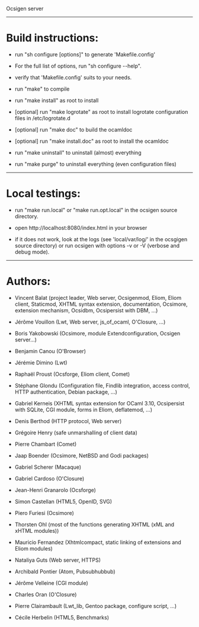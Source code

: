 Ocsigen server

------------------------------------------------------------------

Build instructions:
===================

 * run "sh configure [options]" to generate 'Makefile.config'
 - For the full list of options, run "sh configure --help".

 * verify that 'Makefile.config' suits to your needs.

 * run "make" to compile
 * run "make install" as root to install

 * [optional] run "make logrotate" as root to install logrotate
              configuration files in /etc/logrotate.d

 * [optional] run "make doc" to build the ocamldoc
 * [optional] run "make install.doc" as root to install the ocamldoc

 * run "make uninstall" to uninstall (almost) everything

 * run "make purge" to uninstall everything (even configuration files)

------------------------------------------------------------------

Local testings:
===============

 * run "make run.local" or "make run.opt.local"
   in the ocsigen source directory.

 * open http://localhost:8080/index.html in your browser

 * if it does not work, look at the logs (see 'local/var/log/' in the
   ocsgigen source directory) or run ocsigen with options -v or -V
   (verbose and debug mode).

------------------------------------------------------------------

Authors:
========

* Vincent Balat
  (project leader, Web server, Ocsigenmod, Eliom, Eliom client, Staticmod, XHTML syntax extension, documentation, Ocsimore, extension mechanism, Ocsidbm, Ocsipersist with DBM, ...)

* Jérôme Vouillon
 (Lwt, Web server, js_of_ocaml, O'Closure, ...)

* Boris Yakobowski
 (Ocsimore, module Extendconfiguration, Ocsigen server...)

* Benjamin Canou
 (O'Browser)

* Jérémie Dimino
 (Lwt)

* Raphaël Proust
 (Ocsforge, Eliom client, Comet)

* Stéphane Glondu
 (Configuration file, Findlib integration, access control, HTTP authentication, Debian package, ...)

* Gabriel Kerneis
 (XHTML syntax extension for OCaml 3.10, Ocsipersist with SQLite, CGI module, forms in Eliom, deflatemod, ...)

* Denis Berthod
 (HTTP protocol, Web server)

* Grégoire Henry
 (safe unmarshalling of client data)

* Pierre Chambart
 (Comet)

* Jaap Boender
 (Ocsimore, NetBSD and Godi packages)

* Gabriel Scherer
 (Macaque)

* Gabriel Cardoso
 (O'Closure)

* Jean-Henri Granarolo
 (Ocsforge)

* Simon Castellan
 (HTML5, OpenID, SVG)

* Piero Furiesi
 (Ocsimore)

* Thorsten Ohl
 (most of the functions generating XHTML (xML and xHTML modules))

* Mauricio Fernandez
 (Xhtmlcompact, static linking of extensions and Eliom modules)

* Nataliya Guts
 (Web server, HTTPS)

* Archibald Pontier
 (Atom, Pubsubhubbub)

* Jérôme Velleine
 (CGI module)

* Charles Oran
 (O'Closure)

* Pierre Clairambault
 (Lwt_lib, Gentoo package, configure script, ...)

* Cécile Herbelin
  (HTML5, Benchmarks)
